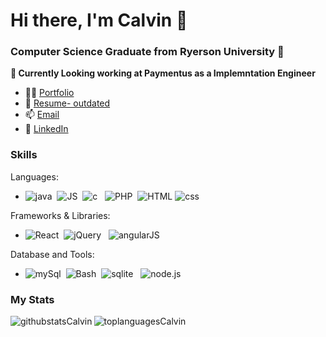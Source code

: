 # Hi there, I'm Calvin 👋
### Computer Science Graduate from Ryerson University 🐏
**🎯 Currently Looking working at Paymentus as a Implemntation Engineer**
- 👨‍💻 <a href="https://calvinyap.com/" target="blank" rel="noopener noreferrer"> Portfolio</a>
- 📝 <a href="https://calvinyap.com/assets/Yap,Calvin-Resume2022.pdf" target="blank" rel="noopener noreferrer">Resume- outdated</a>
- 📫 <a href="mailto:calvin.gh.yap@rgmail.com" >Email</a>
- 💼 <a href="https://www.linkedin.com/in/calvin-yap-b83275193/" target="_blank" rel="noopener noreferrer">LinkedIn</a>


### Skills
Languages:
- <img src="https://img.shields.io/badge/Java-ED8B00?style=for-the-badge&logo=java&logoColor=white" alt="java" /> &nbsp;<img src="https://img.shields.io/badge/JavaScript-323330?style=for-the-badge&logo=javascript&logoColor=F7DF1E" alt="JS" /> &nbsp;<img src="https://img.shields.io/badge/C%2B%2B-00599C?style=for-the-badge&logo=c%2B%2B&logoColor=white" alt="c" /> &nbsp; <img src="https://img.shields.io/badge/PHP-777BB4?style=for-the-badge&logo=php&logoColor=white" alt="PHP" />&nbsp; <img src="https://img.shields.io/badge/HTML5-E34F26?style=for-the-badge&logo=html5&logoColor=whit" alt="HTML" />&nbsp;<img src="https://img.shields.io/badge/CSS3-1572B6?style=for-the-badge&logo=css3&logoColor=white" alt="css" />  

Frameworks & Libraries:
-  <img src="https://img.shields.io/badge/React-20232A?style=for-the-badge&logo=react&logoColor=61DAFB" alt="React" /> &nbsp;<img src="https://img.shields.io/badge/jQuery-0769AD?style=for-the-badge&logo=jquery&logoColor=white" alt="jQuery" /> &nbsp; <img src="https://img.shields.io/badge/AngularJS-E23237?style=for-the-badge&logo=angularjs&logoColor=white" alt="angularJS" />

Database and Tools:
- <img src="https://img.shields.io/badge/MySQL-00000F?style=for-the-badge&logo=mysql&logoColor=white" alt="mySql" /> &nbsp;<img src="https://img.shields.io/badge/Shell_Script-121011?style=for-the-badge&logo=gnu-bash&logoColor=white" alt="Bash" /> &nbsp;<img src="https://img.shields.io/badge/SQLite-07405E?style=for-the-badge&logo=sqlite&logoColor=white" alt="sqlite" />  &nbsp; <img src="https://img.shields.io/badge/Node.js-43853D?style=for-the-badge&logo=node.js&logoColor=white" alt="node.js" /> &nbsp; 

### My Stats
<img align="left" alt="githubstatsCalvin" src="https://github-readme-stats.vercel.app/api?username=calvin-yap&show_icons=true&theme=cobalt&hide_border=true&hide_rank=true"/>
<img align="left" alt="toplanguagesCalvin" src="https://github-readme-stats.vercel.app/api/top-langs/?username=calvin-yap&theme=cobalt&layout=compact&hide_border=true"/>






